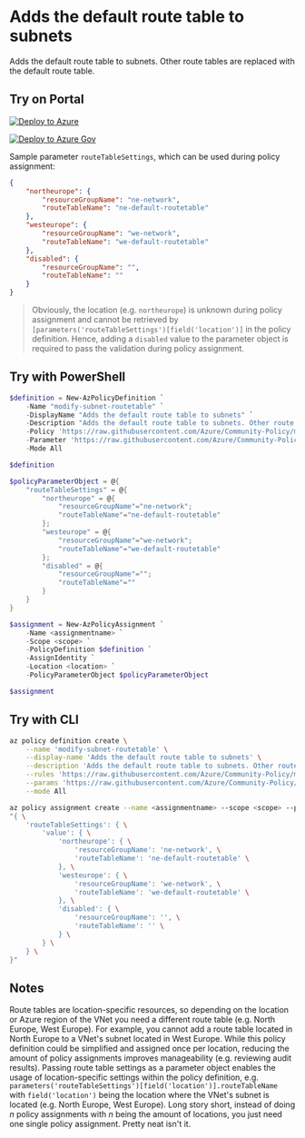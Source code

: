# Adds the default route table to subnets

Adds the default route table to subnets. Other route tables are replaced with the default route table.

## Try on Portal

[![Deploy to Azure](http://azuredeploy.net/deploybutton.png)](https://portal.azure.com/#blade/Microsoft_Azure_Policy/CreatePolicyDefinitionBlade/uri/https%3A%2F%2Fraw.githubusercontent.com%2FAzure%2FCommunity-Policy%2Fmaster%2FPolicies%2FNetwork%2Fmodify-subnet-routetable%2Fazurepolicy.json)

[![Deploy to Azure Gov](https://docs.microsoft.com/azure/governance/policy/media/deploy/deployGovbutton.png)](https://portal.azure.us/?#blade/Microsoft_Azure_Policy/CreatePolicyDefinitionBlade/uri/https%3A%2F%2Fraw.githubusercontent.com%2FAzure%2FCommunity-Policy%2Fmaster%2FPolicies%2FNetwork%2Fmodify-subnet-routetable%2Fazurepolicy.json)

Sample parameter ```routeTableSettings```, which can be used during policy assignment:
```json
{
    "northeurope": {
        "resourceGroupName": "ne-network",
        "routeTableName": "ne-default-routetable"
    },
    "westeurope": {
        "resourceGroupName": "we-network",
        "routeTableName": "we-default-routetable"
    },
    "disabled": {
        "resourceGroupName": "",
        "routeTableName": ""
    }
}
```

> Obviously, the location (e.g. ```northeurope```) is unknown during policy assignment and cannot be retrieved by ```[parameters('routeTableSettings')[field('location')]``` in the policy definition. Hence, adding a ```disabled``` value to the parameter object is required to pass the validation during policy assignment.

## Try with PowerShell

```powershell
$definition = New-AzPolicyDefinition `
    -Name "modify-subnet-routetable" `
    -DisplayName "Adds the default route table to subnets" `
    -Description "Adds the default route table to subnets. Other route tables are replaced with the default route table." `
    -Policy 'https://raw.githubusercontent.com/Azure/Community-Policy/master/Policies/Network/modify-subnet-routetable/azurepolicy.rules.json' `
    -Parameter 'https://raw.githubusercontent.com/Azure/Community-Policy/master/Policies/Network/modify-subnet-routetable/azurepolicy.parameters.json' `
    -Mode All

$definition

$policyParameterObject = @{
    "routeTableSettings" = @{
        "northeurope" = @{
            "resourceGroupName"="ne-network";
            "routeTableName"="ne-default-routetable"
        }; 
        "westeurope" = @{
            "resourceGroupName"="we-network";
            "routeTableName"="we-default-routetable"
        }; 
        "disabled" = @{
            "resourceGroupName"="";
            "routeTableName"=""
        }
    }
}

$assignment = New-AzPolicyAssignment `
    -Name <assignmentname> `
    -Scope <scope> `
    -PolicyDefinition $definition `
    -AssignIdentity `
    -Location <location> `
    -PolicyParameterObject $policyParameterObject

$assignment
```

## Try with CLI

```sh
az policy definition create \
    --name 'modify-subnet-routetable' \
    --display-name 'Adds the default route table to subnets' \
    --description 'Adds the default route table to subnets. Other route tables are replaced with the default route table.' \
    --rules 'https://raw.githubusercontent.com/Azure/Community-Policy/master/Policies/Network/modify-subnet-routetable/azurepolicy.rules.json' \
    --params 'https://raw.githubusercontent.com/Azure/Community-Policy/master/Policies/Network/modify-subnet-routetable/azurepolicy.parameters.json' \
    --mode All

az policy assignment create --name <assignmentname> --scope <scope> --policy 'modify-subnet-routetable' --assign-identity --location <location> --params \
"{ \
    'routeTableSettings': { \
        'value': { \
            'northeurope': { \
                'resourceGroupName': 'ne-network', \
                'routeTableName': 'ne-default-routetable' \
            }, \
            'westeurope': { \
                'resourceGroupName': 'we-network', \
                'routeTableName': 'we-default-routetable' \
            }, \
            'disabled': { \
                'resourceGroupName': '', \
                'routeTableName': '' \
            } \
        } \
    } \
}"
```

## Notes
Route tables are location-specific resources, so depending on the location or Azure region of the VNet you need a different route table (e.g. North Europe, West Europe). For example, you cannot add a route table located in North Europe to a VNet's subnet located in West Europe. While this policy definition could be simplified and assigned once per location, reducing the amount of policy assignments improves manageability (e.g. reviewing audit results). Passing route table settings as a parameter object enables the usage of location-specific settings within the policy definition, e.g. ```parameters('routeTableSettings')[field('location')].routeTableName``` with ```field('location')``` being the location where the VNet's subnet is located (e.g. North Europe, West Europe). Long story short, instead of doing _n_ policy assignments with _n_ being the amount of locations, you just need one single policy assignment. Pretty neat isn't it.
